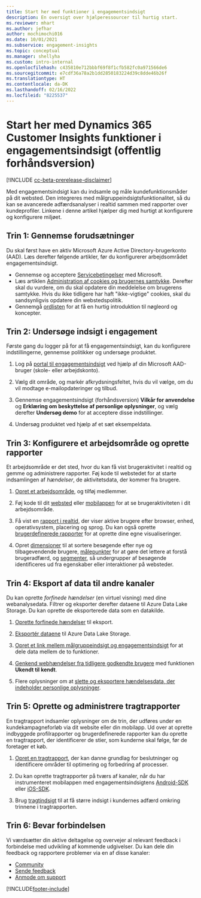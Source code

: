 ```yaml
---
title: Start her med funktioner i engagementsindsigt
description: En oversigt over hjælperessourcer til hurtig start.
ms.reviewer: mhart
ms.author: jefhar
author: mochimochi016
ms.date: 10/01/2021
ms.subservice: engagement-insights
ms.topic: conceptual
ms.manager: shellyha
ms.custom: intro-internal
ms.openlocfilehash: c435810e712bbbf69f8f1cfb582fc0a971566de6
ms.sourcegitcommit: e7cdf36a78a2b1dd2850183224d39c8dde46b26f
ms.translationtype: HT
ms.contentlocale: da-DK
ms.lasthandoff: 02/16/2022
ms.locfileid: "8225537"
---
```

# <a name="get-started-with-dynamics-365-customer-insights-engagement-insights-capability-public-preview"></a>Start her med Dynamics 365 Customer Insights funktioner i engagementsindsigt (offentlig forhåndsversion)

[!INCLUDE [cc-beta-prerelease-disclaimer](includes/cc-beta-prerelease-disclaimer.md)]

Med engagementsindsigt kan du indsamle og måle kundefunktionsmåder på dit websted. Den integreres med målgruppeindsigtsfunktionalitet, så du kan se avancerede adfærdsanalyser i realtid sammen med rapporter over kundeprofiler. Linkene i denne artikel hjælper dig med hurtigt at konfigurere og konfigurere miljøet.

## <a name="step-1-review-prerequisites"></a>Trin 1: Gennemse forudsætninger

Du skal først have en aktiv Microsoft Azure Active Directory-brugerkonto (AAD). Læs derefter følgende artikler, før du konfigurerer arbejdsområdet engagementsindsigt.

- Gennemse og acceptere [Servicebetingelser](terms-of-service.md) med Microsoft.  
- Læs artiklen [Administration af cookies og brugernes samtykke](user-consent-storage.md). Derefter skal du vurdere, om du skal opdatere din meddelelse om brugerens samtykke. Hvis du ikke tidligere har haft "ikke-vigtige" cookies, skal du sandsynligvis opdatere din webstedspolitik.
- Gennemgå [ordlisten](glossary.md) for at få en hurtig introduktion til nøgleord og koncepter.

## <a name="step-2-explore-engagement-insights"></a>Trin 2: Undersøge indsigt i engagement

Første gang du logger på for at få engagementsindsigt, kan du konfigurere indstillingerne, gennemse politikker og undersøge produktet.

1. Log på [portal til engagementsindsigt](https://home.ci.ai.dynamics.com/app/engagement-insights) ved hjælp af din Microsoft AAD-bruger (skole- eller arbejdskonto).

1. Vælg dit område, og markér afkrydsningsfeltet, hvis du vil vælge, om du vil modtage e-mailopdateringer og tilbud.

1. Gennemse engagementsindsigt (forhåndsversion) **Vilkår for anvendelse** og **Erklæring om beskyttelse af personlige oplysninger**, og vælg derefter **Undersøg demo** for at acceptere disse indstillinger.

1. Undersøg produktet ved hjælp af et sæt eksempeldata.

##  <a name="step-3-set-up-a-workspace-and-create-reports"></a>Trin 3: Konfigurere et arbejdsområde og oprette rapporter

Et arbejdsområde er det sted, hvor du kan få vist brugeraktivitet i realtid og gemme og administrere rapporter. Føj kode til webstedet for at starte indsamlingen af *hændelser*, de aktivitetsdata, der kommer fra brugere.

1. [Opret et arbejdsområde](create-workspace.md), og tilføj medlemmer.

1. Føj kode til dit [websted](instrument-website.md) eller [mobilappen](developer-resources.md#capture-events-from-mobile-apps) for at se brugeraktiviteten i dit arbejdsområde.

1. Få vist en [rapport i realtid](view-reports.md), der viser aktive brugere efter browser, enhed, operativsystem, placering og sprog. Du kan også oprette [brugerdefinerede rapporter](custom-reports.md) for at oprette dine egne visualiseringer.

1. Opret [dimensioner](dimensions.md) til at sortere besøgende efter nye og tilbagevendende brugere, [målepunkter](metrics.md) for at gøre det lettere at forstå brugeradfærd, og [segmenter](segments.md), så undergrupper af besøgende identificeres ud fra egenskaber eller interaktioner på websteder.
    
## <a name="step-4-export-data-to-other-channels"></a>Trin 4: Eksport af data til andre kanaler

Du kan oprette *forfinede hændelser* (en virtuel visning) med dine webanalysedata. Filtrer og eksporter derefter dataene til Azure Data Lake Storage. Du kan oprette de eksporterede data som en datakilde.

1. [Oprette forfinede hændelser](refined-events.md) til eksport.

1. [Eksportér dataene](export-events.md) til Azure Data Lake Storage.

1. [Opret et link mellem målgruppeindsigt og engagementsindsigt](integrate-audience-insights-engagement-insights.md) for at dele data mellem de to funktioner.

1. [Genkend webhændelser fra tidligere godkendte brugere](unknown-to-known.md) med funktionen **Ukendt til kendt**.

1. Flere oplysninger om at [slette og eksportere hændelsesdata, der indeholder personlige oplysninger](delete-export-personal-data.md).

## <a name="step-5-create-and-manage-funnel-reports"></a>Trin 5: Oprette og administrere tragtrapporter

En tragtrapport indsamler oplysninger om de trin, der udføres under en kundekampagneforløb via dit website eller din mobilapp. Ud over at oprette indbyggede profilrapporter og brugerdefinerede rapporter kan du oprette en tragtrapport, der identificerer de stier, som kunderne skal følge, før de foretager et køb. 

1. [Opret en tragtrapport](funnel-reports.md), der kan danne grundlag for beslutninger og identificere områder til optimering og forbedring af processer.

1. Du kan oprette tragtrapporter på tværs af kanaler, når du har instrumenteret mobilappen med engagementsindsigtens [Android-SDK](get-started-android.md) eller [iOS-SDK](get-started-ios.md).

1. Brug [tragtindsigt](funnel-reports.md#funnel-insights) til at få større indsigt i kundernes adfærd omkring trinnene i tragtrapporten.
 
## <a name="step-6-stay-connected"></a>Trin 6: Bevar forbindelsen

Vi værdsætter din aktive deltagelse og overvejer al relevant feedback i forbindelse med udvikling af kommende udgivelser. Du kan dele din feedback og rapportere problemer via en af disse kanaler:
- [Community](https://go.microsoft.com/fwlink/?linkid=2141648)
- [Sende feedback](https://go.microsoft.com/fwlink/?linkid=2143222)
- [Anmode om support](https://go.microsoft.com/fwlink/?linkid=2145734) 


[!INCLUDE[footer-include](../includes/footer-banner.md)]
